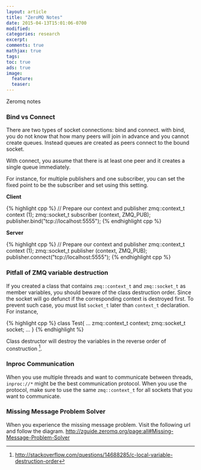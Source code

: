 ```yaml
---
layout: article
title: "ZeroMQ Notes"
date: 2015-04-13T15:01:06-0700
modified:
categories: research
excerpt:
comments: true
mathjax: true
tags:
toc: true
ads: true
image:
  feature:
  teaser:
---
```



Zeromq notes


### Bind vs Connect

There are two types of socket connections: bind and connect. with bind, you do
not know that how many peers will join in advance and you cannot create queues.
Instead queues are created as peers connect to the bound socket.

With connect, you assume that there is at least one peer and it creates a
single queue immediately.

For instance, for multiple publishers and one subscriber, you can set the fixed
point to be the subscriber and set  using this setting.

**Client**

{% highlight cpp %}
//  Prepare our context and publisher
zmq::context_t context (1);
zmq::socket_t subscriber (context, ZMQ_PUB);
publisher.bind("tcp://localhost:5555");
{% endhighlight cpp %}


**Server**

{% highlight cpp %}
//  Prepare our context and publisher
zmq::context_t context (1);
zmq::socket_t publisher (context, ZMQ_PUB);
publisher.connect("tcp://localhost:5555");
{% endhighlight cpp %}


### Pitfall of ZMQ variable destruction

If you created a class that contains `zmq::context_t` and `zmq::socket_t` as
member variables, you should beware of the class destruction order. Since the
socket will go defunct if the corresponding context is destroyed first. To
prevent such case, you must list `socket_t` later than `context_t` declaration.
For instance,

{% highlight cpp %}
class Test{
  ...
  zmq::context_t context;
  zmq::socket_t socket;
  ...
}
{% endhighlight %}

Class destructor will destroy the variables in the reverse order of
construction [^1].

### Inproc Communication

When you use multiple threads and want to communicate between threads,
`inproc://*` might be the best communication protocol. When you use the
protocol, make sure to use the same `zmq::context_t` for all sockets that you
want to communicate.

### Missing Message Problem Solver

When you experience the missing message problem. Visit the following url and
follow the diagram.
<http://zguide.zeromq.org/page:all#Missing-Message-Problem-Solver>

[^1]: http://stackoverflow.com/questions/14688285/c-local-variable-destruction-order
